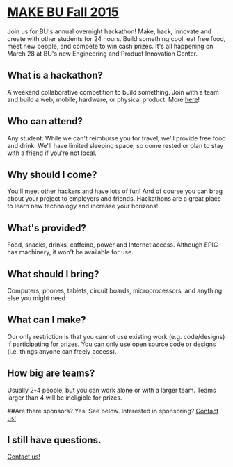 # [MAKE BU Fall 2015](http://make.bu.edu/)

Join us for BU's annual overnight hackathon! Make, hack, innovate and create with other students for 24 hours. Build something cool, eat free food, meet new people, and compete to win cash prizes. It's all happening on March 28 at BU's new Engineering and Product Innovation Center.

## What is a hackathon?
A weekend collaborative competition to build something. Join with a team and build a web, mobile, hardware, or physical product. More <a href="https://medium.com/hackathons-anonymous/92668579601">here</a>!

## Who can attend?
Any student. While we can't reimburse you for travel, we'll provide free food and drink. We'll have limited sleeping space, so come rested or plan to stay with a friend if you're not local.


## Why should I come?
You'll meet other hackers and have lots of fun! And of course you can brag about your project to employers and friends. Hackathons are a great place to learn new technology and increase your horizons!


## What's provided?
Food, snacks, drinks, caffeine, power and Internet access. Although EPIC has machinery, it won't be available for use.
 

## What should I bring?
Computers, phones, tablets, circuit boards, microprocessors, and anything else you might need


## What can I make?
Our only restriction is that you cannot use existing work (e.g. code/designs) if participating for prizes. You can only use open source code or designs (i.e. things anyone can freely access).


## How big are teams?
Usually 2-4 people, but you can work alone or with a larger team. Teams larger than 4 will be ineligible for prizes.


##Are there sponsors?
Yes! See below. Interested in sponsoring? <a href="mailto:makebu@bu.edu">Contact us!</a>


## I still have questions.
<a href="mailto:makebu@bu.edu">Contact us!</a>